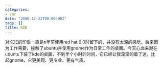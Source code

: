 ```yaml
---
categories:
- var
date: "2006-12-22T00:00:00Z"
tags: []
title: KDE
---
```


对KDE的印象一直是n年前使用red hat 9.0时留下的，并没有太深的感觉。后来因为工作需要，接触了ubuntu并使用gnome作为日常工作的桌面。今天心血来潮在ubuntu下装了kde的桌面，不到半个小时的时间，它已经让我深深的着了迷。比起gnome，它更美观、更专业、更有气质。
